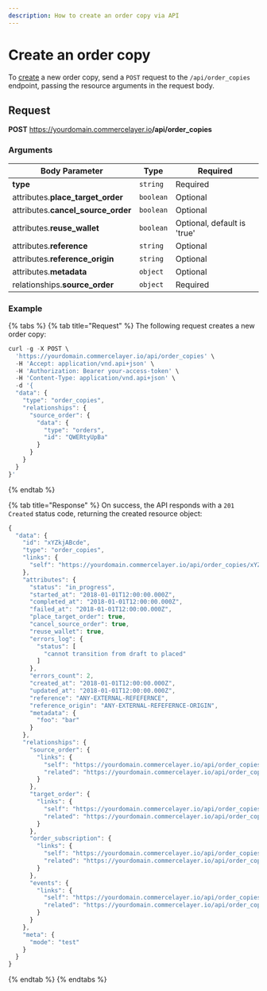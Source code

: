 ```yaml
---
description: How to create an order copy via API
---
```


# Create an order copy

To <a href="https://docs.commercelayer.io/developers/creating-resources" target="_blank">create</a> a new order copy, send a `POST` request to the `/api/order_copies` endpoint, passing the resource arguments in the request body.

## Request

**POST** https://yourdomain.commercelayer.io<b>/api/order_copies</b>

### Arguments

| Body Parameter | Type     | Required |
| -------------- | -------- | -------- |
| **type**       | `string` | Required |
| attributes.**place_target_order** | `boolean` | Optional |
| attributes.**cancel_source_order** | `boolean` | Optional |
| attributes.**reuse_wallet** | `boolean` | Optional, default is 'true' |
| attributes.**reference** | `string` | Optional |
| attributes.**reference_origin** | `string` | Optional |
| attributes.**metadata** | `object` | Optional |
| relationships.**source_order** | `object` | Required |

### Example

{% tabs %}
{% tab title="Request" %}
The following request creates a new order copy:

```javascript
curl -g -X POST \
  'https://yourdomain.commercelayer.io/api/order_copies' \
  -H 'Accept: application/vnd.api+json' \
  -H 'Authorization: Bearer your-access-token' \
  -H 'Content-Type: application/vnd.api+json' \
  -d '{
  "data": {
    "type": "order_copies",
    "relationships": {
      "source_order": {
        "data": {
          "type": "orders",
          "id": "QWERtyUpBa"
        }
      }
    }
  }
}'
```
{% endtab %}

{% tab title="Response" %}
On success, the API responds with a `201 Created` status code, returning the created resource object:

```javascript
{
  "data": {
    "id": "xYZkjABcde",
    "type": "order_copies",
    "links": {
      "self": "https://yourdomain.commercelayer.io/api/order_copies/xYZkjABcde"
    },
    "attributes": {
      "status": "in_progress",
      "started_at": "2018-01-01T12:00:00.000Z",
      "completed_at": "2018-01-01T12:00:00.000Z",
      "failed_at": "2018-01-01T12:00:00.000Z",
      "place_target_order": true,
      "cancel_source_order": true,
      "reuse_wallet": true,
      "errors_log": {
        "status": [
          "cannot transition from draft to placed"
        ]
      },
      "errors_count": 2,
      "created_at": "2018-01-01T12:00:00.000Z",
      "updated_at": "2018-01-01T12:00:00.000Z",
      "reference": "ANY-EXTERNAL-REFEFERNCE",
      "reference_origin": "ANY-EXTERNAL-REFEFERNCE-ORIGIN",
      "metadata": {
        "foo": "bar"
      }
    },
    "relationships": {
      "source_order": {
        "links": {
          "self": "https://yourdomain.commercelayer.io/api/order_copies/xYZkjABcde/relationships/source_order",
          "related": "https://yourdomain.commercelayer.io/api/order_copies/xYZkjABcde/source_order"
        }
      },
      "target_order": {
        "links": {
          "self": "https://yourdomain.commercelayer.io/api/order_copies/xYZkjABcde/relationships/target_order",
          "related": "https://yourdomain.commercelayer.io/api/order_copies/xYZkjABcde/target_order"
        }
      },
      "order_subscription": {
        "links": {
          "self": "https://yourdomain.commercelayer.io/api/order_copies/xYZkjABcde/relationships/order_subscription",
          "related": "https://yourdomain.commercelayer.io/api/order_copies/xYZkjABcde/order_subscription"
        }
      },
      "events": {
        "links": {
          "self": "https://yourdomain.commercelayer.io/api/order_copies/xYZkjABcde/relationships/events",
          "related": "https://yourdomain.commercelayer.io/api/order_copies/xYZkjABcde/events"
        }
      }
    },
    "meta": {
      "mode": "test"
    }
  }
}
```
{% endtab %}
{% endtabs %}

